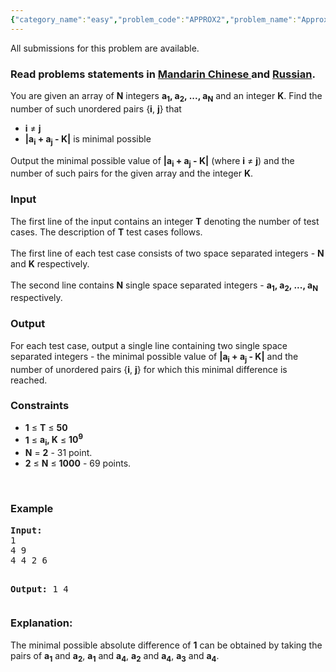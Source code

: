 ```yaml
---
{"category_name":"easy","problem_code":"APPROX2","problem_name":"Approximately II","languages_supported":{"0":"ADA","1":"ASM","2":"BASH","3":"BF","4":"C","5":"C99 strict","6":"CAML","7":"CLOJ","8":"CLPS","9":"CPP 4.3.2","10":"CPP 4.9.2","11":"CPP14","12":"CS2","13":"D","14":"ERL","15":"FORT","16":"FS","17":"GO","18":"HASK","19":"ICK","20":"ICON","21":"JAVA","22":"JS","23":"LISP clisp","24":"LISP sbcl","25":"LUA","26":"NEM","27":"NICE","28":"NODEJS","29":"PAS fpc","30":"PAS gpc","31":"PERL","32":"PERL6","33":"PHP","34":"PIKE","35":"PRLG","36":"PYTH","37":"PYTH 3.4","38":"RUBY","39":"SCALA","40":"SCM guile","41":"SCM qobi","42":"ST","43":"TCL","44":"TEXT","45":"WSPC"},"max_timelimit":1,"source_sizelimit":50000,"problem_author":"xcwgf666","problem_tester":"stzgd","date_added":"27-04-2014","tags":{"0":"cakewalk","1":"ltime12","2":"xcwgf666"},"editorial_url":"http://discuss.codechef.com/problems/APPROX2","time":{"view_start_date":1401006600,"submit_start_date":1401006600,"visible_start_date":1401006600,"end_date":1735669800},"layout":"problem"}
---
```

<span class="solution-visible-txt">All submissions for this problem are available.</span><h3> Read problems statements in <a target="_blank" href="http://www.codechef.com/download/translated/LTIME12/mandarin/APPROX2.pdf">Mandarin Chinese </a> and <a target="_blank" href="http://www.codechef.com/download/translated/LTIME12/russian/APPROX2.pdf">Russian</a>.</h3>
<p>You are given an array of <b>N</b> integers <b>a<sub>1</sub>, a<sub>2</sub>, ..., a<sub>N</sub></b> and an integer <b>K</b>. Find the number of such unordered pairs {<b>i</b>, <b>j</b>} that </p>
<ul>
<li><b>i</b> ≠ <b>j</b></li>
<li><b>|a<sub>i</sub> + a<sub>j</sub> - K|</b> is minimal possible</li>
</ul>

<p>Output  the minimal possible value of <b>|a<sub>i</sub> + a<sub>j</sub> - K|</b> (where <b>i</b> ≠ <b>j</b>) and the number of such pairs for the given array and the integer <b>K</b>.</p>
<h3>Input</h3>
<p>The first line of the input contains an integer <b>T</b> denoting the number of test cases. The description of <b>T</b> test cases follows.<br /><br />
The first line of each test case consists of two space separated integers - <b>N</b> and <b>K</b> respectively.<br /><br />
The second line contains <b>N</b> single space separated integers - <b>a<sub>1</sub>, a<sub>2</sub>, ..., a<sub>N</sub></b> respectively.
</p>
<h3>Output</h3>
<p>For each test case, output a single line containing two single space separated integers - the minimal possible value of <b>|a<sub>i</sub> + a<sub>j</sub> - K|</b> and the number of unordered pairs {<b>i</b>, <b>j</b>} for which this minimal difference is reached.</p>
<h3>Constraints</h3>
<p><ul>
<li><b>1</b> ≤ <b>T</b> ≤ <b>50</b></li>
<li><b>1</b> ≤ <b>a<sub>i</sub>, K</b> ≤ <b>10<sup>9</sup></b></li>
<li><b>N</b> = <b>2</b> - 31 point.</li>
<li><b>2</b> ≤ <b>N</b> ≤ <b>1000</b> - 69 points.</li>
</ul>
</p><p> </p>
<h3>Example</h3>
<pre><b>Input:</b>
1   
4 9
4 4 2 6

<b>Output:</b>
1 4
</pre><h3>Explanation:</h3>
<p>The minimal possible absolute difference of <b>1</b> can be obtained by taking the pairs of <b>a<sub>1</sub></b> and <b>a<sub>2</sub></b>, <b>a<sub>1</sub></b> and <b>a<sub>4</sub></b>, <b>a<sub>2</sub></b> and <b>a<sub>4</sub></b>, <b>a<sub>3</sub></b> and <b>a<sub>4</sub></b>.</p>
